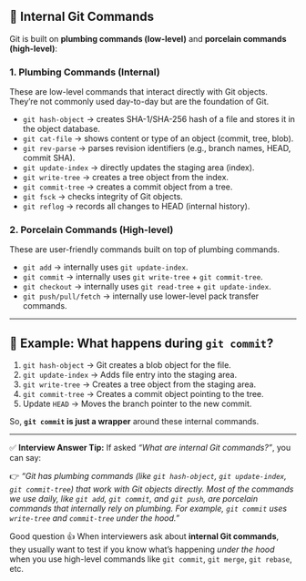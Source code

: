 ## 🔹 Internal Git Commands

Git is built on **plumbing commands (low-level)** and **porcelain commands (high-level)**:

### 1. **Plumbing Commands (Internal)**

These are low-level commands that interact directly with Git objects. They’re not commonly used day-to-day but are the foundation of Git.

* `git hash-object` → creates SHA-1/SHA-256 hash of a file and stores it in the object database.
* `git cat-file` → shows content or type of an object (commit, tree, blob).
* `git rev-parse` → parses revision identifiers (e.g., branch names, HEAD, commit SHA).
* `git update-index` → directly updates the staging area (index).
* `git write-tree` → creates a tree object from the index.
* `git commit-tree` → creates a commit object from a tree.
* `git fsck` → checks integrity of Git objects.
* `git reflog` → records all changes to HEAD (internal history).

### 2. **Porcelain Commands (High-level)**

These are user-friendly commands built on top of plumbing commands.

* `git add` → internally uses `git update-index`.
* `git commit` → internally uses `git write-tree` + `git commit-tree`.
* `git checkout` → internally uses `git read-tree` + `git update-index`.
* `git push/pull/fetch` → internally use lower-level pack transfer commands.

---

## 🔹 Example: What happens during `git commit`?

1. `git hash-object` → Git creates a blob object for the file.
2. `git update-index` → Adds file entry into the staging area.
3. `git write-tree` → Creates a tree object from the staging area.
4. `git commit-tree` → Creates a commit object pointing to the tree.
5. Update `HEAD` → Moves the branch pointer to the new commit.

So, **`git commit` is just a wrapper** around these internal commands.

---

✅ **Interview Answer Tip:**
If asked *“What are internal Git commands?”*, you can say:

👉 *“Git has plumbing commands (like `git hash-object`, `git update-index`, `git commit-tree`) that work with Git objects directly. Most of the commands we use daily, like `git add`, `git commit`, and `git push`, are porcelain commands that internally rely on plumbing. For example, `git commit` uses `write-tree` and `commit-tree` under the hood.”*


Good question 👍
When interviewers ask about **internal Git commands**, they usually want to test if you know what’s happening *under the hood* when you use high-level commands like `git commit`, `git merge`, `git rebase`, etc.
